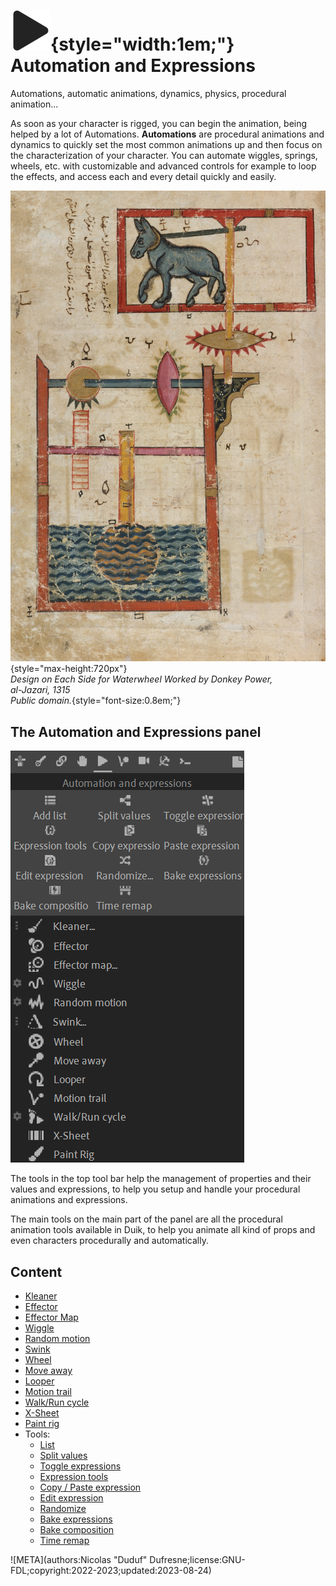# ![](../../img/duik/icons/automation.svg){style="width:1em;"} Automation and Expressions

Automations, automatic animations, dynamics, physics, procedural animation...

As soon as your character is rigged, you can begin the animation, being helped by a lot of Automations. **Automations** are procedural animations and dynamics to quickly set the most common animations up and then focus on the characterization of your character. You can automate wiggles, springs, wheels, etc. with customizable and advanced controls for example to loop the effects, and access each and every detail quickly and easily.

![](../../img/illustration/Design_on_Each_Side_for_Waterwheel_Worked_by_Donkey_Power_Folio_from_a_Book_of_the_Knowledge_of_Ingenious_Mechanical_Devices_by_al-Jazari_MET_DT221792.jpg){style="max-height:720px"}  
*Design on Each Side for Waterwheel Worked by Donkey Power,  
al-Jazari, 1315   
Public domain.*{style="font-size:0.8em;"}

## The Automation and Expressions panel

![](../../img/duik/automation/panel.png)

The tools in the top tool bar help the management of properties and their values and expressions, to help you setup and handle your procedural animations and expressions.

The main tools on the main part of the panel are all the procedural animation tools available in Duik, to help you animate all kind of props and even characters procedurally and automatically.

## Content

- [Kleaner](kleaner.md)
- [Effector](effector.md)
- [Effector Map](effector-map.md)
- [Wiggle](wiggle.md)
- [Random motion](random-motion.md)
- [Swink](swink.md)
- [Wheel](wheel.md)
- [Move away](move-away.md)
- [Looper](looper.md)
- [Motion trail](motion-trail.md)
- [Walk/Run cycle](walk-run.md)
- [X-Sheet](x-sheet.md)
- [Paint rig](paint-rig.md)
- Tools:  
    - [List](tools/list.md)
    - [Split values](tools/split.md)
    - [Toggle expressions](tools/remove-expressions.md)
    - [Expression tools](tools/expressions-tools.md)
    - [Copy / Paste expression](tools/copy.md)
    - [Edit expression](tools/edit.md)
    - [Randomize](tools/randomize.md)
    - [Bake expressions](tools/bake.md)
    - [Bake composition](tools/bake-comp.md)
    - [Time remap](tools/time-remap.md)


![META](authors:Nicolas "Duduf" Dufresne;license:GNU-FDL;copyright:2022-2023;updated:2023-08-24)
